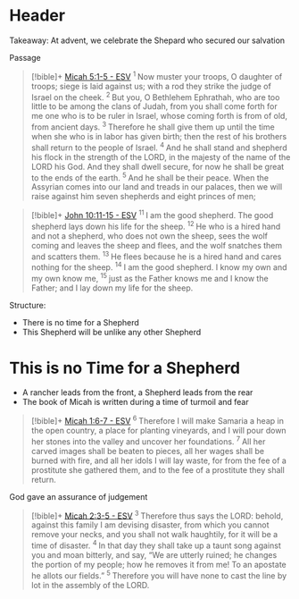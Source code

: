 # Header
Takeaway: At advent, we celebrate the Shepard who secured our salvation

Passage
> [!bible]+ [Micah 5:1-5 - ESV](https://bolls.life/ESV/33/5/)
>  <sup> 1 </sup>Now muster your troops, O daughter  of troops; siege is laid against us; with a rod they strike the judge of Israel on the cheek. <sup> 2 </sup>But you, O Bethlehem Ephrathah, who are too little to be among the clans of Judah, from you shall come forth for me one who is to be ruler in Israel, whose coming forth is from of old, from ancient days. <sup> 3 </sup>Therefore he shall give them up until the time when she who is in labor has given birth; then the rest of his brothers shall return to the people of Israel. <sup> 4 </sup>And he shall stand and shepherd his flock in the strength of the LORD, in the majesty of the name of the LORD his God. And they shall dwell secure, for now he shall be great to the ends of the earth. <sup> 5 </sup>And he shall be their peace.  When the Assyrian comes into our land and treads in our palaces, then we will raise against him seven shepherds and eight princes of men;

> [!bible]+ [John 10:11-15 - ESV](https://bolls.life/ESV/43/10/)
>  <sup> 11 </sup>I am the good shepherd. The good shepherd lays down his life for the sheep. <sup> 12 </sup>He who is a hired hand and not a shepherd, who does not own the sheep, sees the wolf coming and leaves the sheep and flees, and the wolf snatches them and scatters them. <sup> 13 </sup>He flees because he is a hired hand and cares nothing for the sheep. <sup> 14 </sup>I am the good shepherd. I know my own and my own know me, <sup> 15 </sup>just as the Father knows me and I know the Father; and I lay down my life for the sheep.

Structure:
- There is no time for a Shepherd
- This Shepherd will be unlike any other Shepherd 

# This is no Time for a Shepherd
- A rancher leads from the front, a Shepherd leads from the rear
- The book of Micah is written during a time of turmoil and fear

> [!bible]+ [Micah 1:6-7 - ESV](https://bolls.life/ESV/33/1/)
>  <sup> 6 </sup>Therefore I will make Samaria a heap in the open country, a place for planting vineyards, and I will pour down her stones into the valley and uncover her foundations. <sup> 7 </sup>All her carved images shall be beaten to pieces, all her wages shall be burned with fire, and all her idols I will lay waste, for from the fee of a prostitute she gathered them, and to the fee of a prostitute they shall return.

God gave an assurance of judgement
> [!bible]+ [Micah 2:3-5 - ESV](https://bolls.life/ESV/33/2/)
>  <sup> 3 </sup>Therefore thus says the LORD: behold, against this family I am devising disaster,  from which you cannot remove your necks, and you shall not walk haughtily, for it will be a time of disaster. <sup> 4 </sup>In that day they shall take up a taunt song against you and moan bitterly, and say, “We are utterly ruined; he changes the portion of my people; how he removes it from me! To an apostate he allots our fields.” <sup> 5 </sup>Therefore you will have none to cast the line by lot in the assembly of the LORD.

